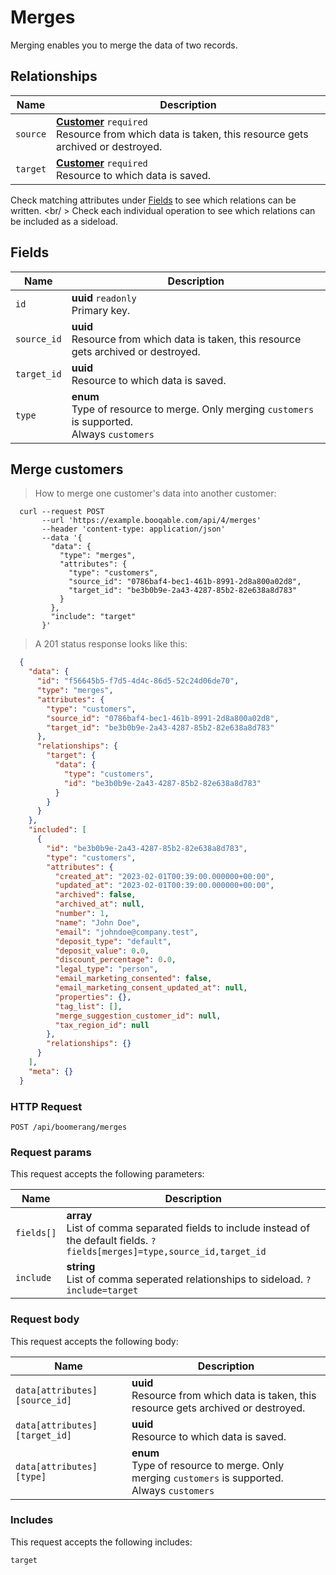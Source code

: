 # Merges

Merging enables you to merge the data of two records.

## Relationships
Name | Description
-- | --
`source` | **[Customer](#customers)** `required`<br>Resource from which data is taken, this resource gets archived or destroyed. 
`target` | **[Customer](#customers)** `required`<br>Resource to which data is saved. 


Check matching attributes under [Fields](#merges-fields) to see which relations can be written.
<br/ >
Check each individual operation to see which relations can be included as a sideload.
## Fields

 Name | Description
-- | --
`id` | **uuid** `readonly`<br>Primary key.
`source_id` | **uuid** <br>Resource from which data is taken, this resource gets archived or destroyed. 
`target_id` | **uuid** <br>Resource to which data is saved. 
`type` | **enum** <br>Type of resource to merge. Only merging `customers` is supported.<br> Always `customers`


## Merge customers


> How to merge one customer's data into another customer:

```shell
  curl --request POST
       --url 'https://example.booqable.com/api/4/merges'
       --header 'content-type: application/json'
       --data '{
         "data": {
           "type": "merges",
           "attributes": {
             "type": "customers",
             "source_id": "0786baf4-bec1-461b-8991-2d8a800a02d8",
             "target_id": "be3b0b9e-2a43-4287-85b2-82e638a8d783"
           }
         },
         "include": "target"
       }'
```

> A 201 status response looks like this:

```json
  {
    "data": {
      "id": "f56645b5-f7d5-4d4c-86d5-52c24d06de70",
      "type": "merges",
      "attributes": {
        "type": "customers",
        "source_id": "0786baf4-bec1-461b-8991-2d8a800a02d8",
        "target_id": "be3b0b9e-2a43-4287-85b2-82e638a8d783"
      },
      "relationships": {
        "target": {
          "data": {
            "type": "customers",
            "id": "be3b0b9e-2a43-4287-85b2-82e638a8d783"
          }
        }
      }
    },
    "included": [
      {
        "id": "be3b0b9e-2a43-4287-85b2-82e638a8d783",
        "type": "customers",
        "attributes": {
          "created_at": "2023-02-01T00:39:00.000000+00:00",
          "updated_at": "2023-02-01T00:39:00.000000+00:00",
          "archived": false,
          "archived_at": null,
          "number": 1,
          "name": "John Doe",
          "email": "johndoe@company.test",
          "deposit_type": "default",
          "deposit_value": 0.0,
          "discount_percentage": 0.0,
          "legal_type": "person",
          "email_marketing_consented": false,
          "email_marketing_consent_updated_at": null,
          "properties": {},
          "tag_list": [],
          "merge_suggestion_customer_id": null,
          "tax_region_id": null
        },
        "relationships": {}
      }
    ],
    "meta": {}
  }
```

### HTTP Request

`POST /api/boomerang/merges`

### Request params

This request accepts the following parameters:

Name | Description
-- | --
`fields[]` | **array** <br>List of comma separated fields to include instead of the default fields. `?fields[merges]=type,source_id,target_id`
`include` | **string** <br>List of comma seperated relationships to sideload. `?include=target`


### Request body

This request accepts the following body:

Name | Description
-- | --
`data[attributes][source_id]` | **uuid** <br>Resource from which data is taken, this resource gets archived or destroyed. 
`data[attributes][target_id]` | **uuid** <br>Resource to which data is saved. 
`data[attributes][type]` | **enum** <br>Type of resource to merge. Only merging `customers` is supported.<br> Always `customers`


### Includes

This request accepts the following includes:

`target`





